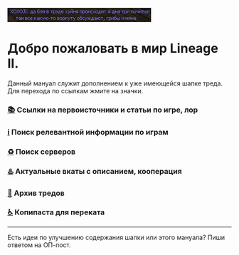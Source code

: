 ![](xoxoji.png)

# Добро пожаловать в мир Lineage II.

Данный мануал служит дополнением к уже имеющейся шапке треда. Для перехода по ссылкам жмите на значки.

### [📚](lore.md) Ссылки на первоисточники и статьи по игре, лор

### [ℹ️](info.md) Поиск релевантной информации по играм

### [♻️](servers.md) Поиск серверов

### [♨️](cooperation.md) Актуальные вкаты с описанием, кооперация

### [📆](archive.md) Архив тредов

### [♿](perekat.md) Копипаста для переката

------

Есть идеи по улучшению содержания шапки или этого мануала? Пиши ответом на ОП-пост.
